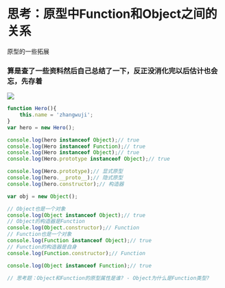 # 思考：原型中Function和Object之间的关系
原型的一些拓展
### 算是查了一些资料然后自己总结了一下，反正没消化完以后估计也会忘，先存着
![](http://a4.qpic.cn/psb?/V118JuTr0BKcy7/1XpjZtPCYcExisnyXyJM0WKFQ.DLmFJMs.uMysd61tU!/m/dPMAAAAAAAAA&bo=9wSAAgAAAAADB1M!&rf=photolist)
```js
function Hero(){
    this.name = 'zhangwuji';
}
var hero = new Hero();

console.log(hero instanceof Object);// true
console.log(Hero instanceof Function);// true
console.log(Hero instanceof Object);// true
console.log(Hero.prototype instanceof Object);// true

console.log(Hero.prototype);// 显式原型
console.log(hero.__proto__);// 隐式原型
console.log(hero.constructor);// 构造器

var obj = new Object();

// Object也是一个对象
console.log(Object instanceof Object);// true
// Object的构造器是Function
console.log(Object.constructor);// Function
// Function也是一个对象
console.log(Function instanceof Object);// true
// Function的构造器是自身
console.log(Function.constructor);// Function

console.log(Object instanceof Function);// true

// 思考题：Object和Function的原型属性是谁? - Object为什么是Function类型?
```
